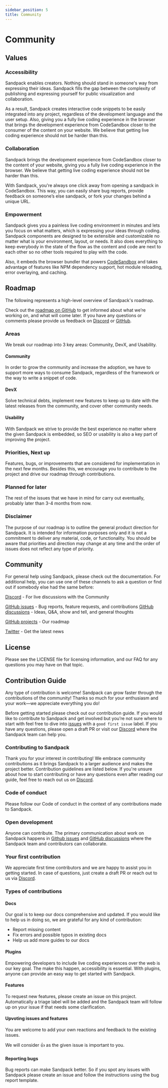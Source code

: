 ```yaml
---
sidebar_position: 5
title: Community
---
```


# Community

## Values

### Accessibility

Sandpack enables creators. Nothing should stand in someone's way from expressing their ideas. Sandpack fills the gap between the complexity of publishing and expressing yourself for public visualization and collaboration.

As a result, Sandpack creates interactive code snippets to be easily integrated into any project, regardless of the development language and the user setup. Also, giving you a fully live coding experience in the browser that brings the development experience from CodeSandbox closer to the consumer of the content on your website. We believe that getting live coding experience should not be harder than this.

### Collaboration

Sandpack brings the development experience from CodeSandbox closer to the content of your website, giving you a fully live coding experience in the browser. We believe that getting live coding experience should not be harder than this.

With Sandpack, you're always one click away from opening a sandpack in CodeSandbox. This way, you can easily share bug reports, provide feedback on someone’s else sandpack, or fork your changes behind a unique URL.

### Empowerment

Sandpack gives you a painless live coding environment in minutes and lets you focus on what matters, which is expressing your ideas through coding. Sandpack components are designed to be extensible and customizable no matter what is your environment, layout, or needs. It also does everything to keep everybody in the state of the flow as the content and code are next to each other so no other tools required to play with the code.

Also, it embeds the browser bundler that powers [CodeSandbox](http://codesandbox.io/) and takes advantage of features like NPM dependency support, hot module reloading, error overlaying, and caching.

## Roadmap

The following represents a high-level overview of Sandpack's roadmap.

Check out the [roadmap on GitHub](https://github.com/codesandbox/sandpack/projects/1) to get informed about what we’re working on, and what will come later. If you have any questions or comments please provide us feedback on [Discord](discord.gg/Pr4ft3gBTx) or [GitHub](https://github.com/codesandbox/sandpack/discussions).

### Areas

We break our roadmap into 3 key areas: Community, DevX, and Usability.

#### Community

In order to grow the community and increase the adoption, we have to support more ways to consume Sandpack, regardless of the framework or the way to write a snippet of code.

#### DevX

Solve technical debts, implement new features to keep up to date with the latest releases from the community, and cover other community needs.

#### Usability

With Sandpack we strive to provide the best experience no matter where the given Sandpack is embedded, so SEO or usability is also a key part of improving the project.

### Priorities, Next up

Features, bugs, or improvements that are considered for implementation in the next few months. Besides this, we encourage you to contribute to the project and drive our roadmap through contributions.

### Planned for later

The rest of the issues that we have in mind for carry out eventually, probably later than 3-4 months from now.

### Disclaimer

The purpose of our roadmap is to outline the general product direction for Sandpack. It is intended for information purposes only and it is not a commitment to deliver any material, code, or functionality. You should be aware that priorities and direction may change at any time and the order of issues does not reflect any type of priority.

## Community

For general help using Sandpack, please check out the documentation. For additional help, you can use one of these channels to ask a question or find out if somebody else had the same before:

[Discord](discord.gg/Pr4ft3gBTx) - For live discussions with the Community

[GitHub issues](https://github.com/codesandbox/sandpack/issues) - Bug reports, feature requests, and contributions
[GitHub discussions](https://github.com/codesandbox/sandpack/discussions) - Ideas, Q&A, show and tell, and general thoughts

[GitHub projects](https://github.com/codesandbox/sandpack/projects/1) - Our roadmap

[Twitter](https://twitter.com/codesandbox) - Get the latest news

## License

Please see the LICENSE file for licensing information, and our FAQ for any questions you may have on that topic.

## Contribution Guide

Any type of contribution is welcome! Sandpack can grow faster through the contributions of the community! Thanks so much for your enthusiasm and your work—we appreciate everything you do!

Before getting started please check out our contribution guide. If you would like to contribute to Sandpack and get involved but you’re not sure where to start with feel free to dive into [issues](https://github.com/codesandbox/sandpack/issues) with a `good first issue` label. If you have any questions, please open a draft PR or visit our [Discord](discord.gg/Pr4ft3gBTx) where the Sandpack team can help you.

### Contributing to Sandpack

Thank you for your interest in contributing! We embrace community contributions as it brings Sandpack to a larger audience and makes the project better. Contribution guidelines are listed below. If you're unsure about how to start contributing or have any questions even after reading our guide, feel free to reach out us on [Discord](discord.gg/Pr4ft3gBTx).

### Code of conduct

Please follow our Code of conduct in the context of any contributions made to Sandpack.

### Open development

Anyone can contribute. The primary communication about work on Sandpack happens in [Github issues](https://github.com/codesandbox/sandpack/issues) and [GitHub discussions](https://github.com/codesandbox/sandpack/discussions) where the Sandpack team and contributors can collaborate.

### Your first contribution

We appreciate first time contributors and we are happy to assist you in getting started. In case of questions, just create a draft PR or reach out to us via [Discord](discord.gg/Pr4ft3gBTx).

### Types of contributions

#### Docs

Our goal is to keep our docs comprehensive and updated. If you would like to help us in doing so, we are grateful for any kind of contribution:

- Report missing content
- Fix errors and possible typos in existing docs
- Help us add more guides to our docs

#### Plugins

Empowering developers to include live coding experiences over the web is our key goal. The make this happen, accessibility is essential. With plugins, anyone can provide an easy way to get started with Sandpack.

#### Features

To request new features, please create an issue on this project. Automatically a triage label will be added and the Sandpack team will follow up on your issue if that needs some clarification.

#### Upvoting issues and features

You are welcome to add your own reactions and feedback to the existing issues.

We will consider 👍 as the given issue is important to you.

#### Reporting bugs

Bug reports can make Sandpack better. So if you spot any issues with Sandpack please create an issue and follow the instructions using the bug report template.
